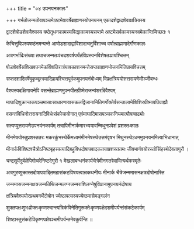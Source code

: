+++
title = "०४ उपनयनकालः"

+++
गर्भतोजन्मतोवापञ्चमेऽष्टमेवावर्षेब्राह्मणस्योपनयनम् एकादशेद्वादशेवाक्षत्रियस्य

द्वादशेषोडशेवावैश्यस्य षष्ठेतुधनकामस्यविद्याकामस्यसप्तमे अष्टमेसर्वकामस्यनवमेकान्तिमिच्छतः १

केचित्तुविप्रस्यषष्ठंनमन्यन्ते आषोडशादाद्वाविंशादाचतुर्विंशाच्च वर्षात्ब्राह्मणादेर्गौणकालः

अत्रगर्भादिःसंख्या तथाचजन्मतःपंचदशवर्षपर्यंतंविप्रस्यनविशेषतःप्रायश्चित्तम्

षोडशेवर्षेसशिखवपनमेकविंशतिरात्रंयावकाशनमन्तेसप्तब्राह्मणभोजनमितिप्रायश्चित्तम्

सप्तदशादिवर्षेषुकृच्छ्रत्रयादिप्रायश्चित्तपूर्वकमुपनयनंबोध्यम् विप्रक्षत्रिययोरुत्तरायणेमौञ्जीबन्धः

वैश्यस्यदक्षिणायनेपि वसन्तेब्राह्मणमुपनयीतग्रीष्मेराजन्यंशरदिवैश्यम्

माघादिशुक्रान्तकपञ्चमासाःसाधारणावासकलद्विजानामितिगर्गोक्तेर्वसन्तालाभेशिशिरग्रीष्मावपिग्राह्यौ

वसन्तविधिनोत्तरायनादिविधेःसंकोचायोगात् एवंमाघादिमासपञ्चकनियमात्पौषाषाढ्योः

सत्यप्युत्तरायणेउपनयंनकार्यम् तत्रापिमीनार्कमारभ्ययावन्मिथुनप्रवेशं प्रशस्तःकालः

मीनमेषयोस्तुप्रशस्ततरः मकरकुंभस्थेर्केमध्यमंमीनमेषस्थेउत्तमंवृषभ मिथुनस्थेऽधममुपनयनमित्याभिधानात्

मीनार्कविशिष्टश्चैत्रोऽनिष्टबृहस्पत्यादिबहुविधदोषापवादकतयाप्रशस्ततमः जीवभार्गवयोरस्तोसिंहस्थेदेवतागुरौ ।

चन्द्रसूर्येदुर्बलेपिगोचरेनिष्टदेगुरौ १ मेखलाबन्धनंकार्यचैत्रेमीनगतरेवावित्यर्थकस्मृतेः

अत्रगुरुशुक्रास्तदोषापवाद्तिमहासंकटविषयत्वान्नकथनीयः मीनार्क चैत्रेजन्ममासनक्षत्रदोषोनास्ति

जन्ममासजन्मनक्षत्रजन्मतिथिजन्मलग्नजन्मराशिलग्नेषुविप्रानामुपनयनंदोषाय

क्षत्रियवैश्ययोरप्रथमगर्भेदोषोन ज्येष्ठापत्यस्यज्येष्ठमासेमङ्गलंन

शुक्लपक्षःशुभःप्रोक्तःकृष्णश्चान्त्यत्रिकंविनेतिगुरूक्तेःकृष्णपक्षेदशमीपर्यन्तंसंकटेकार्यम्

शिष्टास्तुसंकटेपिकृष्णपक्षेपञ्चमीपर्यन्तमेवकुर्वन्ति ॥
